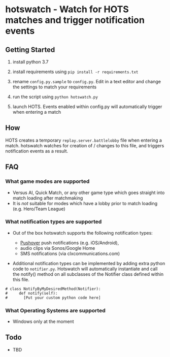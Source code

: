 # hotswatch - Watch for HOTS matches and trigger notification events

## Getting Started
1. install python 3.7

2. install requirements using `pip install -r requirements.txt`

3. rename `config.py.sample` to `config.py`. Edit in a text editor and change the settings to match your requirements

4. run the script using `python hotswatch.py`

5. launch HOTS. Events enabled within config.py will automatically trigger when entering a match

## How

HOTS creates a temporary `replay.server.battlelobby` file when entering a match. hotswatch watches for creation of / changes to this file, and triggers notification events as a result.

## FAQ

### What game modes are supported
* Versus AI, Quick Match, or any other game type which goes straight into match loading after matchmaking
* It is *not* suitable for modes which have a lobby prior to match loading (e.g. Hero/Team League)

### What notification types are supported
* Out of the box hotswatch supports the following notification types:
    * [Pushover](https://pushover.net) push notifications (e.g. iOS/Android),
    * audio clips via Sonos/Google Home
    * SMS notifications (via clxcommunications.com)

* Additional notification types can be implemented by adding extra python code to `notifier.py`. Hotswatch will automatically instantiate and call the notify() method on all subclasses of the Notifier class defined within this file. 
```
# class NotifyByMyDesiredMethod(Notifier):
#     def notify(self):
#       [Put your custom python code here]
```

### What Operating Systems are supported
* Windows only at the moment


## Todo

* TBD



